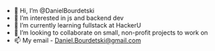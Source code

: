 - 👋 Hi, I’m @DanielBourdetski
- 👀 I’m interested in js and backend dev
- 🌱 I’m currently learning fullstack at HackerU
- 💞️ I’m looking to collaborate on small, non-profit projects to work on 
- 📫 My email - Daniel.Bourdetski@gmail.com
